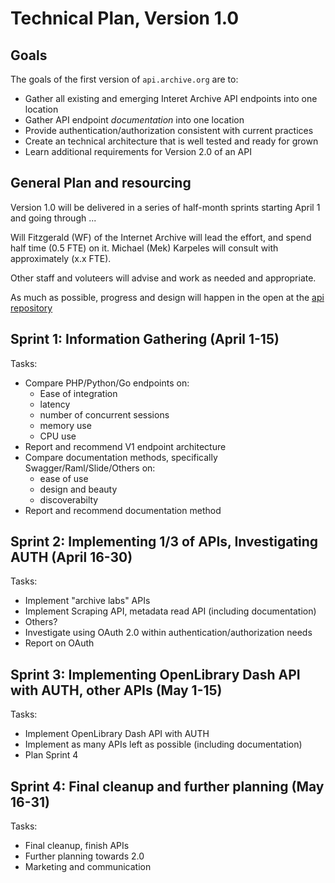# Technical Plan, Version 1.0 #

## Goals

The goals of the first version of `api.archive.org` are to:

- Gather all existing and emerging Interet Archive API endpoints into one location
- Gather API endpoint _documentation_ into one location
- Provide authentication/authorization consistent with current practices
- Create an technical architecture that is well tested and ready for grown
- Learn additional requirements for Version 2.0 of an API

## General Plan and resourcing

Version 1.0 will be delivered in a series of half-month sprints starting 
April 1 and going through ... 

Will Fitzgerald (WF) of the Internet Archive will lead the effort, and spend half
time (0.5 FTE) on it. Michael (Mek) Karpeles will consult with approximately 
(x.x FTE). 

Other staff and voluteers will advise and work as needed and appropriate.

As much as possible, progress and design will happen in the open at the [api repository](ttps://github.com/ArchiveLabs/api.archive.org/)

## Sprint 1: Information Gathering (April 1-15)

Tasks:

- Compare PHP/Python/Go endpoints on:
  - Ease of integration
  - latency
  - number of concurrent sessions
  - memory use
  - CPU use
- Report and recommend V1 endpoint architecture
- Compare documentation methods, specifically Swagger/Raml/Slide/Others on:
  - ease of use
  - design and beauty
  - discoverabilty
- Report and recommend documentation method
  
## Sprint 2: Implementing 1/3 of APIs, Investigating AUTH (April 16-30)

Tasks:

- Implement "archive labs" APIs
- Implement Scraping API, metadata read API (including documentation)
- Others?
- Investigate using OAuth 2.0 within authentication/authorization needs
- Report on OAuth

## Sprint 3: Implementing OpenLibrary Dash API with AUTH, other APIs (May 1-15)

Tasks:

- Implement OpenLibrary Dash API with AUTH
- Implement as many APIs left as possible (including documentation)
- Plan Sprint 4

## Sprint 4: Final cleanup and further planning (May 16-31)

Tasks:
 - Final cleanup, finish APIs
 - Further planning towards 2.0
 - Marketing and communication


